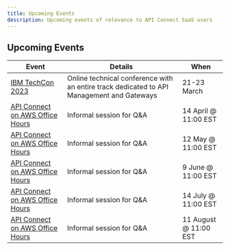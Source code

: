 ```yaml
---
title: Upcoming Events
description: Upcoming events of relevance to API Connect SaaS users
---
```



## Upcoming Events

| Event         | Details     | When |
|--------------|-----------|------------|
| [IBM TechCon 2023](https://bzb.tools.ibm.com/TechCon2023)      | Online technical conference with an entire track dedicated to API Management and Gateways  | 21-23 March  |
| [API Connect on AWS Office Hours](https://ibm.biz/apic-saas-office-hours) | Informal session for Q&A  | 14 April @ 11:00 EST        |
| [API Connect on AWS Office Hours](https://ibm.biz/apic-saas-office-hours) | Informal session for Q&A  | 12 May @ 11:00 EST        |
| [API Connect on AWS Office Hours](https://ibm.biz/apic-saas-office-hours) | Informal session for Q&A  | 9 June @ 11:00 EST        |
| [API Connect on AWS Office Hours](https://ibm.biz/apic-saas-office-hours) | Informal session for Q&A  | 14 July @ 11:00 EST        |
| [API Connect on AWS Office Hours](https://ibm.biz/apic-saas-office-hours) | Informal session for Q&A  | 11 August @ 11:00 EST        |
